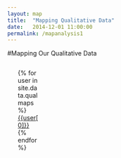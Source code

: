 ```yaml
---
layout: map
title:  "Mapping Qualitative Data"
date:   2014-12-01 11:00:00
permalink: /mapanalysis1
---
```


#Mapping Our Qualitative Data

<div id="user_list" style="float: left; width:14%; text-align:left">
<ul style="list-style-type:none;">
{% for user in site.data.qualmaps %}
	<li><a href="{{site.baseurl}}/mapanalysis?user={{ user[0] }}">{{user[0]}}</a></li>
{% endfor %}
</ul>
</div>

<!-- <nav id='filters' class='filter-ui'></nav> -->
<script src="{{site.baseurl}}/assets/js/qualitative_map.js">
